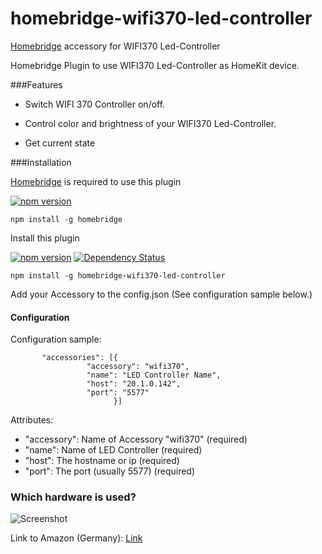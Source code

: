 # homebridge-wifi370-led-controller
[Homebridge](https://github.com/nfarina/homebridge) accessory for WIFI370 Led-Controller

Homebridge Plugin to use WIFI370 Led-Controller as HomeKit device.

###Features

- Switch WIFI 370 Controller on/off.
  
- Control color and brightness of your WIFI370 Led-Controller.

- Get current state

###Installation

[Homebridge](https://github.com/nfarina/homebridge) is required to use this plugin 

[![npm version](https://badge.fury.io/js/homebridge.svg)](https://badge.fury.io/js/homebridge)
```
npm install -g homebridge
```
Install this plugin 

[![npm version](https://badge.fury.io/js/homebridge-wifi370-led-controller.svg)](https://badge.fury.io/js/homebridge-wifi370-led-controller)
[![Dependency Status](https://david-dm.org/firsttris/homebridge-wifi370-led-controller.svg)](https://david-dm.org/firsttris/homebridge-wifi370-led-controller) 
```
npm install -g homebridge-wifi370-led-controller
```
Add your Accessory to the config.json (See configuration sample below.)

#### Configuration

Configuration sample:

 ```
        "accessories": [{
                  "accessory": "wifi370",
                  "name": "LED Controller Name",
                  "host": "20.1.0.142",
                  "port": "5577"
                        }]
```

Attributes:

- "accessory": Name of Accessory "wifi370" (required)
- "name": Name of LED Controller (required)
- "host": The hostname or ip (required)
- "port": The port (usually 5577) (required)

### Which hardware is used?

![Screenshot](https://dl.dropboxusercontent.com/u/13344648/dev/wifi370img.PNG)

Link to Amazon (Germany): [Link](https://www.amazon.de/dp/B00Q6FKPZI/ref=cm_sw_r_tw_dp_x_HavByb4T01Q88)
